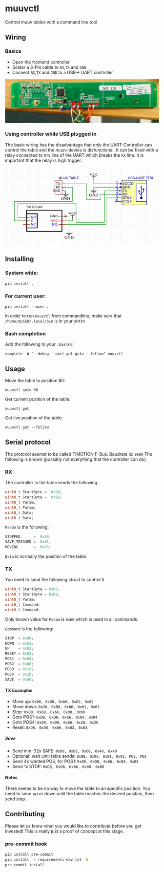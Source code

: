 # muuvctl

Control muuv tables with a command line tool

## Wiring

### Basics

* Open the frontend controller
* Solder a 3-Pin cable to `RX`,`TX` and `GND`
* Connect `RX`,`TX` and `GND` to a USB-> UART controller

![](./doc/board.png)

### Using controller while USB plugged in

The basic wiring has the disadvantage that only the UART-Controller can control the table and the muuv-device is disfunctional. It can be fixed with a relay connected to `RTS` line of the UART which breaks the `RX` line. It is important that the relay is high trigger.

![](./doc/relay-circuit.png)

## Installing

### System wide:
```
pip install .
```

### For current user:
```
pip install --user .
```
In order to run `muuvctl` from commandline, make sure that `/home/$USER/.local/bin` is in your `$PATH`

### Bash completion

Add the following to your  `.bashrc`:
```
complete -W "--debug --port get goto --follow" muuvctl
```

## Usage

Move the table to position 80:
```
muuvctl goto 80
```

Get current position of the table:
```
muuvctl get
```

Get live position of the table:
```
muuvctl get --follow
```



## Serial protocol

The protocol seemst to be called TiMOTION F-Bus.
Baudrate is: `9600`
The following is known (possibly not everything that the controller can do):

### RX
The controller in the table sends the following:
```c
uint8_t StartByte =  0x98;
uint8_t StartByte =  0x98;
uint8_t Param;
uint8_t Param;
uint8_t Data;
uint8_t Data;
```
`Param` is the following:
```c
STOPPED      =  0x00;
SAVE_TRIGGED =  0x01;
MOVING       =  0x03;
```
`Data` is normally the position of the table.

### TX

You need to send the following struct to control it
```c
uint8_t StartByte = 0xD8;
uint8_t StartByte = 0xD8;
uint8_t Param;
uint8_t Command;
uint8_t Command;
```
Only known value for `Param` is `0x66` which is used in all commands.


`Command` is the following:
```c
STOP  = 0x00;
DOWN  = 0x01;
UP    = 0x02;
RESET = 0x03;
POS1  = 0x04;
POS2  = 0x08;
POS3  = 0x10;
POS4  = 0x20;
SAVE  = 0x40;
```

#### TX Examples

* Move up: `0xD8, 0xD8, 0x66, 0x02, 0x02`
* Move down: `0xD8, 0xD8, 0x66, 0x01, 0x01`
* Stop: `0xD8, 0xD8, 0x66, 0x00, 0x00`
* Goto POS1: `0xD8, 0xD8, 0x66, 0x04, 0x04`
* Goto POS4: `0xD8, 0xD8, 0x66, 0x20, 0x20`
* Reset: `0xD8, 0xD8, 0x66, 0x03, 0x03`   

##### Save
* Send min. 32x SAFE: `0xD8, 0xD8, 0x66, 0x40, 0x40`
* Optional: wait until table sends: `0x98, 0x98, 0x01, 0x01, POS, POS `
* Send 4x wanted POS, for POS1: `0xD8, 0xD8, 0x66, 0x04, 0x04`
* Send 1x STOP: `0xD8, 0xD8, 0x66, 0x00, 0x00`


#### Notes

There seems to be no way to move the table to an specific position. You need to send up or down until the table reaches the desired position, then send stop.




## Contributing

Please let us know what you would like to contribute before you get invested! This is really just a proof of concept at this stage.

### pre-commit hook

```bash
pip install pre-commit
pip install -r requirements-dev.txt -U
pre-commit install
```
